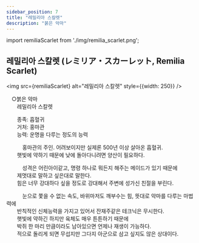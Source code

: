 ```yaml
---
sidebar_position: 7
title: "레밀리아 스칼렛"
description: "붉은 악마"
---
```


import remiliaScarlet from './img/remilia_scarlet.png';

## 레밀리아 스칼렛 (レミリア・スカーレット, Remilia Scarlet)

<img src={remiliaScarlet} alt="레밀리아 스칼렛" style={{width: 250}} />

　○붉은 악마  
　　레밀리아 스칼렛  

　　종족: 흡혈귀  
　　거처: 홍마관  
　　능력: 운명을 다루는 정도의 능력  

　　　홍마관의 주인. 어려보이지만 실제론 500년 이상 살아온 흡혈귀.  
　　햇빛에 약하기 때문에 낮에 돌아다니려면 양산이 필요하다.  

　　　성격은 어린아이같고, 명령 하나로 뭐든지 해주는 메이드가 있기 때문에  
　　제멋대로 말하고 싶은대로 말한다.  
　　힘은 너무 강대하다 싶을 정도로 강대해서 주변에 성가신 친절을 부린다.  

　　　눈으로 쫓을 수 없는 속도, 바위마저도 깨부수는 힘, 뜻대로 악마를 다루는 마법력에  
　　반칙적인 신체능력을 가지고 있어서 잔재주같은 테크닉은 무시한다.  
　　햇빛에 약하긴 하지만 육체도 매우 튼튼하기 때문에  
　　박쥐 한 마리 만큼이라도 남아있으면 언제나 재생이 가능하다.  
　　적으로 돌리게 되면 무섭지만 그다지 아군으로 삼고 싶지도 않은 상대이다.

